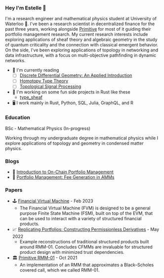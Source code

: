 ### Hey I'm Estelle 🌟

I'm a research engineer and mathematical physics student at University of Waterloo 🌌. I've been a research scientist in decentralized finance for the past three years, working alongside [Primitive](https://github.com/primitivefinance) for most of it guiding their portfolio management research. My current research interests include exploring applications of sheaf theory and algebraic geometry in the study of quantum criticality and the connection with classical emergent behavior. On the side, I've been exploring applications of topology in networking and data infrastructure, with a focus on multi-objective pathfinding in dynamic networks.

- 🔭 I'm currently reading
  - [ ] [Discrete Differential Geometry: An Applied Introduction](http://www.cs.cmu.edu/~kmcrane/Projects/DDG/paper.pdf)
  - [ ] [Homotopy Type Theory](https://hott.github.io/book/hott-online-13-g2e736d1.pdf)
  - [ ] [Topological Signal Processing](https://link.springer.com/book/10.1007/978-3-642-36104-3)
- 🌱 I'm working on some fun side projects in Rust like these
  - [type_sheaf](https://github.com/Autoparallel/type_sheaf)
- 🖥️ I work mainly in Rust, Python, SQL, Julia, GraphQL, and R

### Education

BSc - Mathematical Physics (In-progress)

Working through my undergraduate degree in mathematical physics while I explore applications of topology and geometry in condensed matter physics.

### Blogs

- 🥛 [Introduction to On-Chain Portfolio Management](https://www.primitive.xyz/posts/RMMTech)
- 🍪 [Portfolio Management: Fee Generation in AMMs](https://www.primitive.xyz/blog/fee-growth)

### Papers

- 🕹️ [Financial Virtual Machine](https://www.primitive.xyz/papers/yellow.pdf) - Feb 2023
  - The Financial Virtual Machine (FVM) is designed to be a general purpose Finite State Machine (FSM), built on top of the EVM, that can be used to interact with a variety of structured financial products.
- 📈 [Replicating Portfolios: Constructing Permissionless Derivatives](https://www.primitive.xyz/papers/Constructing_Permissionless_Derivatives.pdf) - May 2022
  - Example reconstructions of traditional structured products built around RMM-01. Concludes CFMMs are invaluable for structured product design with minimized trust dependencies.
- 🏛️ [Primitive RMM-01](https://www.primitive.xyz/papers/Whitepaper.pdf) - Oct 2021
  - An implementation of an RMM that approximates a Black–Scholes covered call, which we called RMM-01.
